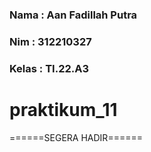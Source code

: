 ### Nama : Aan Fadillah Putra
### Nim : 312210327
### Kelas : TI.22.A3


# praktikum_11

======SEGERA HADIR======
